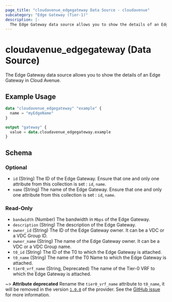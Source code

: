```yaml
---
page_title: "cloudavenue_edgegateway Data Source - cloudavenue"
subcategory: "Edge Gateway (Tier-1)"
description: |-
  The Edge Gateway data source allows you to show the details of an Edge Gateway in Cloud Avenue.
---
```


# cloudavenue_edgegateway (Data Source)

The Edge Gateway data source allows you to show the details of an Edge Gateway in Cloud Avenue.

## Example Usage

```terraform
data "cloudavenue_edgegateway" "example" {
  name = "myEdgeName"
}

output "gateway" {
  value = data.cloudavenue_edgegateway.example
}
```

<!-- schema generated by tfplugindocs -->
## Schema

### Optional

- `id` (String) The ID of the Edge Gateway. Ensure that one and only one attribute from this collection is set : `id`, `name`.
- `name` (String) The name of the Edge Gateway. Ensure that one and only one attribute from this collection is set : `id`, `name`.

### Read-Only

- `bandwidth` (Number) The bandwidth in `Mbps` of the Edge Gateway.
- `description` (String) The description of the Edge Gateway.
- `owner_id` (String) The ID of the Edge Gateway owner. It can be a VDC or a VDC Group ID.
- `owner_name` (String) The name of the Edge Gateway owner. It can be a VDC or a VDC Group name.
- `t0_id` (String) The ID of the T0 to which the Edge Gateway is attached.
- `t0_name` (String) The name of the T0 Name to which the Edge Gateway is attached.
- `tier0_vrf_name` (String, Deprecated) The name of the Tier-0 VRF to which the Edge Gateway is attached. 

 ~> **Attribute deprecated** Rename the `tier0_vrf_name` attribute to `t0_name`, it will be removed in the version [`1.0.0`](https://github.com/orange-cloudavenue/terraform-provider-cloudavenue/milestone/28) of the provider. See the [GitHub issue](https://github.com/orange-cloudavenue/terraform-provider-cloudavenue/issues/1165) for more information.

